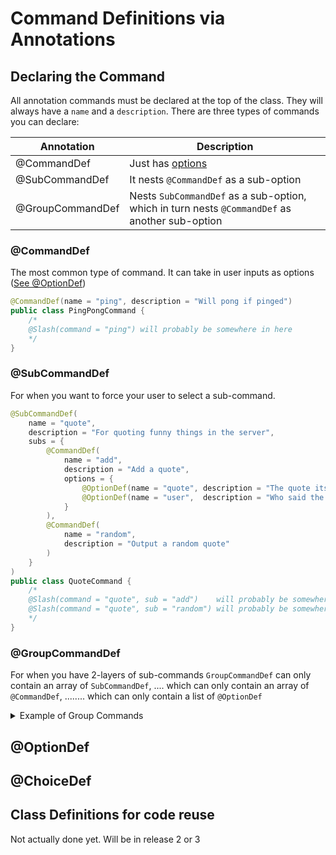 # Command Definitions via Annotations

## Declaring the Command
All annotation commands must be declared at the top of the class. They will always have a `name` and a `description`.
There are three types of commands you can declare:

Annotation | Description
---------- | -----------
@CommandDef | Just has [options](#optiondef)
@SubCommandDef | It nests ``@CommandDef`` as a sub-option
@GroupCommandDef | Nests `SubCommandDef` as a sub-option, which in turn nests `@CommandDef` as another sub-option

### @CommandDef
The most common type of command. It can take in user inputs as options ([See @OptionDef](#optiondef))
```java
@CommandDef(name = "ping", description = "Will pong if pinged")
public class PingPongCommand {
    /*
    @Slash(command = "ping") will probably be somewhere in here
    */
}
```
### @SubCommandDef
For when you want to force your user to select a sub-command.
```java
@SubCommandDef(
    name = "quote",
    description = "For quoting funny things in the server",
    subs = {
        @CommandDef(
            name = "add",
            description = "Add a quote",
            options = {
                @OptionDef(name = "quote", description = "The quote itself",   type = STRING ,required = true),
                @OptionDef(name = "user",  description = "Who said the quote", type = USER, required = false)
            }
        ),
        @CommandDef(
            name = "random",
            description = "Output a random quote"
        )
    }
)
public class QuoteCommand {
    /*
    @Slash(command = "quote", sub = "add")    will probably be somewhere in here 
    @Slash(command = "quote", sub = "random") will probably be somewhere in here
    */
}
```
### @GroupCommandDef
For when you have 2-layers of sub-commands
`GroupCommandDef` can only contain an array of `SubCommandDef`, 
.... which can only contain an array of `@CommandDef`,
........ which can only contain a list of `@OptionDef`
<details>
<summary>Example of Group Commands</summary>
<p>

```java
@GroupCommandDef(
    name = "mod",
    description = "Useful commands for the server mods",
    groups = {
        @SubCommandDef(
            name = "add",
            description = "Append a role to a user, or a user to a channel",
            subs = {
                @CommandDef(
                    name = "role",
                    description = "Give a user a role",
                    options = {
                        @OptionDef(name = "user", description = "the user who will recieve this role", type = USER, required = true),
                        @OptionDef(name = "role", description = "the the desired role", type = ROLE, required = true)
                    }
                ),
                @CommandDef(
                    name = "channel",
                    description = "Add a user to a channel",
                    options = {
                        @OptionDef(name = "user",    description = "the user who will be added to the channel", type = USER, required = true),
                        @OptionDef(name = "channel", description = "the desired channel", type = CHANNEL, required = true)
                    }
                )
            }
        ),
        @SubCommandDef(
            name = "remove",
            description = "Remove a role from a user, or a user from a channel",
            subs = {
                @CommandDef(
                    name = "role",
                    description = "Remove a role from a user",
                    options = {
                        @OptionDef(name = "user", description = "the user who will be removed from the role", type = USER, required = true),
                        @OptionDef(name = "role", description = "the the desired role", type = ROLE, required = true)
                    }
                ),
                @CommandDef(
                    name = "channel",
                    description = "Remove a user from a channel",
                    options = {
                            @OptionDef(name = "user", description = "the user who will be removed from the channel", type = USER, required = true),
                        @OptionDef(name = "channel",  description = "the desired channel", type = CHANNEL, required = true)
                    }
                )
            }
        )
    }
)
public class ModCommand {
    /*    
    @Slash( command = "mod", group = "add", sub = "role")       will probably be somewhere in here 
    @Slash( command = "mod", group = "add", sub = "channel")    will probably be somewhere in here 
    @Slash( command = "mod", group = "remove", sub = "role")    will probably be somewhere in here 
    @Slash( command = "mod", group = "remove", sub = "channel") will probably be somewhere in here 
    */
}
```
</p>
</details>

## @OptionDef

## @ChoiceDef

## Class Definitions for code reuse

Not actually done yet. Will be in release 2 or 3